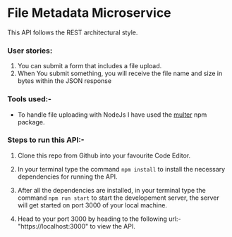 # File Metadata Microservice
  This API follows the REST architectural style.

###    User stories:
1. You can submit a form that includes a file upload.
2. When You submit something, you will receive the file name and size in bytes within the JSON response

### Tools used:-
* To handle file uploading with NodeJs I have used the [multer](https://www.npmjs.com/package/multer) npm package.

### Steps to run this API:-

1. Clone this repo from Github into your favourite Code Editor.

2. In your terminal type the command ```npm install``` to install the necessary dependencies for running the API.

3. After all the dependencies are installed, in your terminal type the command ```npm run start``` to start the developement server, the server will get started on port 3000 of your local machine.

4. Head to your port 3000 by heading to the following url:- "https://localhost:3000" to view the API.
